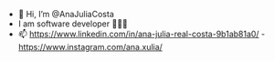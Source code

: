 - 👋 Hi, I’m @AnaJuliaCosta
- I am software developer 👩🏻‍💻
- 📫 https://www.linkedin.com/in/ana-julia-real-costa-9b1ab81a0/ -
      https://www.instagram.com/ana.xulia/

<!---
AnaJuliaCosta/AnaJuliaCosta is a ✨ special ✨ repository because its `README.md` (this file) appears on your GitHub profile.
You can click the Preview link to take a look at your changes.
--->
